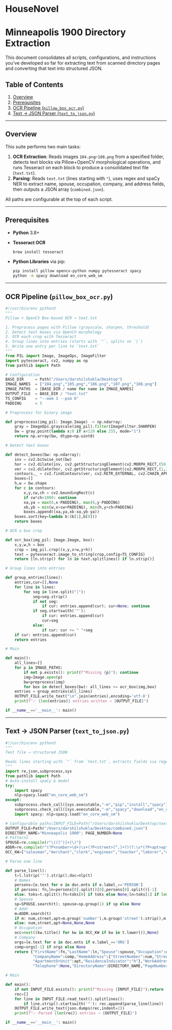 # HouseNovel

# Minneapolis 1900 Directory Extraction 

This document consolidates all scripts, configurations, and instructions you’ve developed so far for extracting text from scanned directory pages and converting that text into structured JSON.

## Table of Contents

1. [Overview](#overview)
2. [Prerequisites](#prerequisites)
3. [OCR Pipeline (`pillow_box_ocr.py`)](#ocr-pipeline)
4. [Text → JSON Parser (`text_to_json.py`)](#text-json-parser)

---

## Overview

This suite performs two main tasks:

1. **OCR Extraction**: Reads images `104.png`–`108.png` from a specified folder, detects text blocks via Pillow+OpenCV morphological operations, and runs Tesseract on each block to produce a consolidated text file (`text.txt`).
2. **Parsing**: Reads `text.txt` (lines starting with `"`), uses regex and spaCy NER to extract name, spouse, occupation, company, and address fields, then outputs a JSON array (`combined.json`).

All paths are configurable at the top of each script.

---

## Prerequisites

* **Python** 3.8+
* **Tesseract OCR**

  ```bash
  brew install tesseract
  ```
* **Python Libraries** via pip:

  ```bash
  pip install pillow opencv-python numpy pytesseract spacy
  python -m spacy download en_core_web_sm
  ```

---

## OCR Pipeline (`pillow_box_ocr.py`)

```python
#!/usr/bin/env python3
"""
Pillow + OpenCV Box‑based OCR → text.txt

1. Preprocess pages with Pillow (grayscale, sharpen, threshold)
2. Detect text boxes via OpenCV morphology
3. OCR each crop with Tesseract
4. Group lines into entries (starts with `"`, splits on `|`)
5. Write one entry per line to `text.txt`
"""
from PIL import Image, ImageOps, ImageFilter
import pytesseract, cv2, numpy as np
from pathlib import Path

# Configuration
BASE_DIR     = Path("/Users/darshilshukla/Desktop")
IMAGE_NAMES  = ["104.png","105.png","106.png","107.png","108.png"]
IMAGE_PATHS  = [BASE_DIR / name for name in IMAGE_NAMES]
OUTPUT_FILE  = BASE_DIR / "text.txt"
TS_CONFIG    = "--oem 3 --psm 6"
PADDING      = 5

# Preprocess for binary image

def preprocess(img_pil: Image.Image) -> np.ndarray:
    gray = ImageOps.grayscale(img_pil).filter(ImageFilter.SHARPEN)
    bw = gray.point(lambda x:0 if x<128 else 255, mode="1")
    return np.array(bw, dtype=np.uint8)

# Detect text boxes

def detect_boxes(bw: np.ndarray):
    inv = cv2.bitwise_not(bw)
    hor = cv2.dilate(inv, cv2.getStructuringElement(cv2.MORPH_RECT,(50,1)), iterations=2)
    ver = cv2.dilate(hor, cv2.getStructuringElement(cv2.MORPH_RECT,(1,20)), iterations=2)
    contours,_ = cv2.findContours(ver, cv2.RETR_EXTERNAL, cv2.CHAIN_APPROX_SIMPLE)
    boxes=[]
    h,w = bw.shape
    for c in contours:
        x,y,cw,ch = cv2.boundingRect(c)
        if cw*ch<1000: continue
        xa,ya = max(0,x-PADDING), max(0,y-PADDING)
        xb,yb = min(w,x+cw+PADDING), min(h,y+ch+PADDING)
        boxes.append((xa,ya,xb-xa,yb-ya))
    boxes.sort(key=lambda b:(b[1],b[0]))
    return boxes

# OCR a box crop

def ocr_box(img_pil: Image.Image, box):
    x,y,w,h = box
    crop = img_pil.crop((x,y,x+w,y+h))
    text = pytesseract.image_to_string(crop,config=TS_CONFIG)
    return [ln.strip() for ln in text.splitlines() if ln.strip()]

# Group lines into entries

def group_entries(lines):
    entries,cur=[],None
    for line in lines:
        for seg in line.split("|"):
            seg=seg.strip()
            if not seg:
                if cur: entries.append(cur); cur=None; continue
            if seg.startswith('"'):
                if cur: entries.append(cur)
                cur=seg
            else:
                if cur: cur += " "+seg
    if cur: entries.append(cur)
    return entries

# Main

def main():
    all_lines=[]
    for p in IMAGE_PATHS:
        if not p.exists(): print(f"Missing {p}"); continue
        img=Image.open(p)
        bw=preprocess(img)
        for box in detect_boxes(bw): all_lines += ocr_box(img,box)
    entries = group_entries(all_lines)
    OUTPUT_FILE.write_text("\n".join(entries),encoding='utf-8')
    print(f"✅ {len(entries)} entries written → {OUTPUT_FILE}")

if __name__=='__main__': main()
```

---

## Text → JSON Parser (`text_to_json.py`)

```python
#!/usr/bin/env python3
"""
Text file → structured JSON

Reads lines starting with `"` from `text.txt`, extracts fields via regex + spaCy, outputs `combined.json`.
"""
import re,json,subprocess,sys
from pathlib import Path
# Auto‑install spaCy & model
try:
    import spacy
    nlp=spacy.load("en_core_web_sm")
except:
    subprocess.check_call([sys.executable,"-m","pip","install","spacy"])
    subprocess.check_call([sys.executable,"-m","spacy","download","en_core_web_sm"])
    import spacy; nlp=spacy.load("en_core_web_sm")

# Configurable paths\INPUT_FILE=Path("/Users/darshilshukla/Desktop/text.txt")
OUTPUT_FILE=Path("/Users/darshilshukla/Desktop/combined.json")
DIRECTORY_NAME="Minneapolis 1900"; PAGE_NUMBER=None
# Patterns
SPOUSE=re.compile(r"\(([^)]+)\)")
ADDR=re.compile(r"(?P<number>\d+)\s+(?P<street>[^,]+?)(?:\s*(?P<apt>apt\s*\d+))?$",re.I)
OCC_KW=["salesman","merchant","clerk","engineer","teacher","laborer","driver","barber","baker","physician","carpenter","nurse","pntr","meat ctr"]

# Parse one line

def parse_line(l):
    t=l.lstrip('"').strip();doc=nlp(t)
    # Names
    persons=[e.text for e in doc.ents if e.label_=='PERSON']
    if persons: fn,ln=persons[0].split()[0],persons[0].split()[-1]
    else: toks=t.split();fn=toks[0] if toks else None;ln=toks[1] if len(toks)>1 else None
    # Spouse
    sp=SPOUSE.search(t); spouse=sp.group(1) if sp else None
    # Addr
    m=ADDR.search(t)
    if m: num,street,apt=m.group('number'),m.group('street').strip(),m.group('apt')
    else: num,street,apt=None,None,None
    # Occupation
    occ=next((kw.title() for kw in OCC_KW if kw in t.lower()),None)
    # Company
    orgs=[e.text for e in doc.ents if e.label_=='ORG']
    comp=orgs[-1] if orgs else None
    return {"FirstName":fn,"LastName":ln,"Spouse":spouse,"Occupation":occ,
            "CompanyName":comp,"HomeAddress":{"StreetNumber":num,"StreetName":street,
            "ApartmentOrUnit":apt,"ResidenceIndicator":"h"},"WorkAddress":None,
            "Telephone":None,"DirectoryName":DIRECTORY_NAME,"PageNumber":PAGE_NUMBER}

# Main

def main():
    if not INPUT_FILE.exists(): print(f"Missing {INPUT_FILE}");return
    rec=[]
    for line in INPUT_FILE.read_text().splitlines():
        if line.strip().startswith('"'): rec.append(parse_line(line))
    OUTPUT_FILE.write_text(json.dumps(rec,indent=2))
    print(f"✅ Parsed {len(rec)} entries → {OUTPUT_FILE}")

if __name__=='__main__': main()
```
